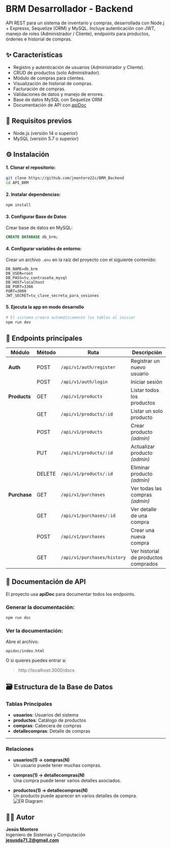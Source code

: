 
# BRM Desarrollador - Backend

API REST para un sistema de inventario y compras, desarrollada con Node.j + Expresss, Sequelize (ORM) y MySQL. Incluye autenticación con JWT, manejo de roles (Administrador / Cliente), endpoints para productos, órdenes e historial de compras.

## ✨ Características

- Registro y autenticación de usuarios (Administrador y Cliente).
- CRUD de productos (solo Administrador).
- Módulo de compras para clientes.
- Visualización de historial de compras.
- Facturación de compras.
- Validaciones de datos y manejo de errores.
- Base de datos MySQL con Sequelize ORM
-  Documentación de API con  [apiDoc](https://apidocjs.com/)

## 🧩 Requisitos previos
- Node.js (versión 14 o superior)
- MySQL (versión 5.7 o superior)

## ⚙️ Instalación

#### 1. Clonar el repositorio:
```bash
git clone https://github.com/jmontero22c/BRM_Backend
cd API_BRM
```
  
  #### 2. Instalar dependencias:
``` bash 
npm install
```

#### 3.  Configurar Base de Datos
 Crear base de datos en MySQL:
``` sql
CREATE DATABASE db_brm;
```
	
#### 4. Configurar variables de entorno:  
Crear un archivo `.env` en la raíz del proyecto con el siguiente contenido:
```
DB_NAME=db_brm
DB_USER=root
DB_PASS=tu_contraseña_mysql
DB_HOST=localhost
DB_PORT=3306
PORT=3000
JWT_SECRET=tu_clave_secreta_para_sesiones
```

#### 5.  Ejecuta la app en modo desarrollo
``` bash 
# El sistema creará automáticamente las tablas al iniciar
npm run dev
```

## 🔗 Endpoints principales

| Módulo    | Método  | Ruta                         | Descripción                     |
|-----------|---------|------------------------------|---------------------------------|
| **Auth**      | POST    | `/api/v1/auth/register`  | Registrar un nuevo usuario                    |
|               | POST    | `/api/v1/auth/login`     | Iniciar sesión                                |
| **Products**  | GET     | `/api/v1/products`       | Listar todos los productos                              |
|               | GET			| `/api/v1/products/:id`   | Listar un solo producto                      |
|               | POST    | `/api/v1/products`       | Crear producto *(admin)*                      |
|               | PUT     | `/api/v1/products/:id`   | Actualizar producto *(admin)*                 |
|               | DELETE  | `/api/v1/products/:id`   | Eliminar producto *(admin)*                   |
| **Purchase**  | GET     | `/api/v1/purchases`         | Ver todas las compras *(admin)*                       |
|               | GET     | `/api/v1/purchases/:id`     | Ver detalle de una compra                      |
|               | POST    | `/api/v1/purchases`         | Crear una nueva compra                         |
|							  | GET     | `/api/v1/purchases/history` | Ver historial de productos comprados          |

## 📘 Documentación de API

El proyecto usa **apiDoc** para documentar todos los endpoints.

### Generar la documentación:
```bash
npm run doc
```

### Ver la documentación:
Abre el archivo:
```
apidoc/index.html
```

O si quieres puedes entrar a:
> http://localhost:3000/docs

## 🗃️ Estructura de la Base de Datos

###  Tablas Principales
- **usuarios**: Usuarios del sistema  
- **productos**: Catálogo de productos  
- **compras**: Cabecera de compras  
- **detallecompras**: Detalle de compras  

---

###  Relaciones

- **usuarios(1) → compras(N)**  
  Un usuario puede tener muchas compras.

- **compras(1) → detallecompras(N)**  
  Una compra puede tener varios detalles asociados.

- **productos(1) → detallecompras(N)**  
  Un producto puede aparecer en varios detalles de compra.
![ER Diagram](https://imgur.com/fzQwqOG.png)

## 👨‍💻 Autor

**Jesús Montero**  
Ingeniero de Sistemas y Computación  
 **jesusda71.2@gmail.com**
